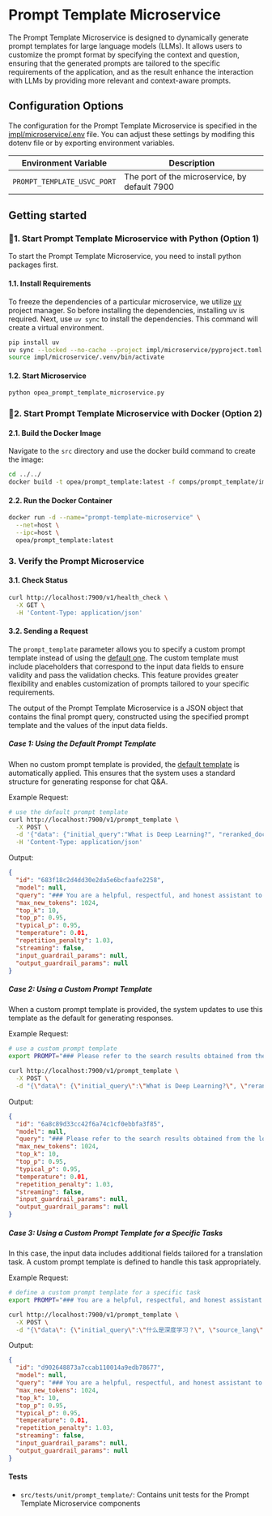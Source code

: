 # Prompt Template Microservice

The Prompt Template Microservice is designed to dynamically generate prompt templates for large language models (LLMs). It allows users to customize the prompt format by specifying the context and question, ensuring that the generated prompts are tailored to the specific requirements of the application, and as the result enhance the interaction with LLMs by providing more relevant and context-aware prompts.


## Configuration Options
The configuration for the Prompt Template Microservice is specified in the [impl/microservice/.env](impl/microservice/.env) file. You can adjust these settings by modifing this dotenv file or by exporting environment variables.

| Environment Variable        | Description                                                                |
|-----------------------------|----------------------------------------------------------------------------|
| `PROMPT_TEMPLATE_USVC_PORT`       | The port of the microservice, by default 7900                              |


## Getting started


### 🚀1. Start Prompt Template Microservice with Python (Option 1)

To start the Prompt Template Microservice, you need to install python packages first.

#### 1.1. Install Requirements
To freeze the dependencies of a particular microservice, we utilize [uv](https://github.com/astral-sh/uv) project manager. So before installing the dependencies, installing uv is required.
Next, use `uv sync` to install the dependencies. This command will create a virtual environment.

```bash
pip install uv
uv sync --locked --no-cache --project impl/microservice/pyproject.toml
source impl/microservice/.venv/bin/activate
```

#### 1.2. Start Microservice

```bash
python opea_prompt_template_microservice.py
```

### 🚀2. Start Prompt Template Microservice with Docker (Option 2)

#### 2.1. Build the Docker Image
Navigate to the `src` directory and use the docker build command to create the image:
```bash
cd ../../
docker build -t opea/prompt_template:latest -f comps/prompt_template/impl/microservice/Dockerfile .
```

#### 2.2. Run the Docker Container
```bash
docker run -d --name="prompt-template-microservice" \
  --net=host \
  --ipc=host \
  opea/prompt_template:latest
```

### 3. Verify the Prompt Microservice

#### 3.1. Check Status

```bash
curl http://localhost:7900/v1/health_check \
  -X GET \
  -H 'Content-Type: application/json'
```

####  3.2. Sending a Request

The `prompt_template` parameter allows you to specify a custom prompt template instead of using the [default one](utils/templates.py). The custom template must include placeholders that correspond to the input data fields to ensure validity and pass the validation checks. This feature provides greater flexibility and enables customization of prompts tailored to your specific requirements.

The output of the Prompt Template Microservice is a JSON object that contains the final prompt query, constructed using the specified prompt template and the values of the input data fields.


##### Case 1: Using the Default Prompt Template

When no custom prompt template is provided, the [default template](utils/templates.py) is automatically applied. This ensures that the system uses a standard structure for generating response for chat Q&A.

Example Request:

```bash
# use the default prompt template
curl http://localhost:7900/v1/prompt_template \
  -X POST \
  -d '{"data": {"initial_query":"What is Deep Learning?", "reranked_docs": []}, "conversation_history": [{"question": "Hello", "answer": "Hello as well"}, {"question": "How are you?", "answer": "I am good, thank you!"}, {"question": "Who are you?", "answer": "I am a robot"}], "prompt_template":""}' \
  -H 'Content-Type: application/json'
```

Output:

```json
{
  "id": "683f18c2d4dd30e2da5e6bcfaafe2258",
  "model": null,
  "query": "### You are a helpful, respectful, and honest assistant to help the user with questions. Please refer to the search results obtained from the local knowledge base. But be careful to not incorporate information that you think is not relevant to the question. If you don't know the answer to a question, please don't share false information. ### Search results: Deep Learning is... \n\n### Question: What is Deep Learning? \n\n### Answer:",
  "max_new_tokens": 1024,
  "top_k": 10,
  "top_p": 0.95,
  "typical_p": 0.95,
  "temperature": 0.01,
  "repetition_penalty": 1.03,
  "streaming": false,
  "input_guardrail_params": null,
  "output_guardrail_params": null
}
```

##### Case 2: Using a Custom Prompt Template
When a custom prompt template is provided, the system updates to use this template as the default for generating responses.

Example Request:
```bash
# use a custom prompt template
export PROMPT="### Please refer to the search results obtained from the local knowledge base. But be careful to not incorporate information that you think is not relevant to the question. If you don't know the answer to a question, please don't share false information. ### Search results: {reranked_docs} \n### Question: {initial_query} \n### Answer:"

curl http://localhost:7900/v1/prompt_template \
  -X POST \
  -d "{\"data\": {\"initial_query\":\"What is Deep Learning?\", \"reranked_docs\": [{\"text\":\"Deep Learning is...\"}]}, \"prompt_template\":\"${PROMPT}\"}" -H 'Content-Type: application/json'
```
Output:

```json
{
  "id": "6a8c89d33cc42f6a74c1cf0ebbfa3f85",
  "model": null,
  "query": "### Please refer to the search results obtained from the local knowledge base. But be careful to not incorporate information that you think is not relevant to the question. If you don't know the answer to a question, please don't share false information. ### Search results: Deep Learning is... \n### Question: What is Deep Learning? \n### Answer:",
  "max_new_tokens": 1024,
  "top_k": 10,
  "top_p": 0.95,
  "typical_p": 0.95,
  "temperature": 0.01,
  "repetition_penalty": 1.03,
  "streaming": false,
  "input_guardrail_params": null,
  "output_guardrail_params": null
}
```

##### Case 3: Using a Custom Prompt Template for a Specific Tasks
In this case, the input data includes additional fields tailored for a translation task. A custom prompt template is defined to handle this task appropriately.

Example Request:

```bash
# define a custom prompt template for a specific task
export PROMPT="### You are a helpful, respectful, and honest assistant to help the user with translations. Translate this from {source_lang} to {target_lang}.\n### Question: {initial_query} \n### Answer:"

curl http://localhost:7900/v1/prompt_template \
  -X POST \
  -d "{\"data\": {\"initial_query\":\"什么是深度学习？\", \"source_lang\": \"chinese\", \"target_lang\": \"english\"},\"prompt_template\":\"${PROMPT}\"}" -H 'Content-Type: application/json'
```

Output:
```json
{
  "id": "d902648873a7ccab110014a9edb78677",
  "model": null,
  "query": "### You are a helpful, respectful, and honest assistant to help the user with translations. Translate this from chinese to english.\n### Question: 什么是深度学习？ \n### Answer:",
  "max_new_tokens": 1024,
  "top_k": 10,
  "top_p": 0.95,
  "typical_p": 0.95,
  "temperature": 0.01,
  "repetition_penalty": 1.03,
  "streaming": false,
  "input_guardrail_params": null,
  "output_guardrail_params": null
}
```


#### Tests
- `src/tests/unit/prompt_template/`: Contains unit tests for the Prompt Template Microservice components

